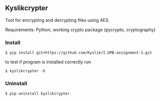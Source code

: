 ## Kyslikcrypter

Tool for encrypting and decrypting files using AES. 

Requirements: Python, working crypto package (pycrypto, cryptography)

### Install

`$ pip install git+https://github.com/Kyslik/I.UPB-assignment-1.git`

to test if program is installed correctly run

`$ kyslikcrypter -h`


### Uninstall

`$ pip uninstall kyslikcrypter`

